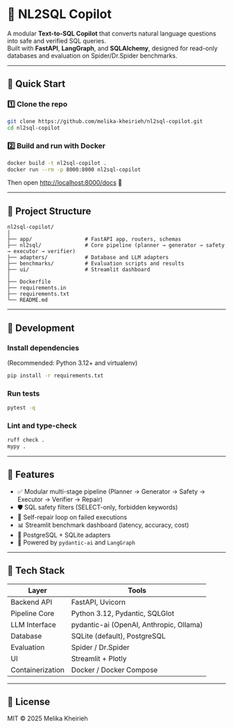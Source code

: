 # 🧩 NL2SQL Copilot

A modular **Text-to-SQL Copilot** that converts natural language questions into safe and verified SQL queries.  
Built with **FastAPI**, **LangGraph**, and **SQLAlchemy**, designed for read-only databases and evaluation on Spider/Dr.Spider benchmarks.

---

## 🚀 Quick Start

### 1️⃣ Clone the repo
```bash
git clone https://github.com/melika-kheirieh/nl2sql-copilot.git
cd nl2sql-copilot
````

### 2️⃣ Build and run with Docker

```bash
docker build -t nl2sql-copilot .
docker run --rm -p 8000:8000 nl2sql-copilot
```

Then open [http://localhost:8000/docs](http://localhost:8000/docs) 🚀

---

## 🧱 Project Structure

```
nl2sql-copilot/
│
├── app/                 # FastAPI app, routers, schemas
├── nl2sql/              # Core pipeline (planner → generator → safety → executor → verifier)
├── adapters/            # Database and LLM adapters
├── benchmarks/          # Evaluation scripts and results
├── ui/                  # Streamlit dashboard
│
├── Dockerfile
├── requirements.in
├── requirements.txt
└── README.md
```

---

## 🧪 Development

### Install dependencies

(Recommended: Python 3.12+ and virtualenv)

```bash
pip install -r requirements.txt
```

### Run tests

```bash
pytest -q
```

### Lint and type-check

```bash
ruff check .
mypy .
```

---

## 🧠 Features

* ✅ Modular multi-stage pipeline (Planner → Generator → Safety → Executor → Verifier → Repair)
* 🛡️ SQL safety filters (SELECT-only, forbidden keywords)
* 🔁 Self-repair loop on failed executions
* 📊 Streamlit benchmark dashboard (latency, accuracy, cost)
* 🧩 PostgreSQL + SQLite adapters
* 🧠 Powered by `pydantic-ai` and `LangGraph`

---

## 🧰 Tech Stack

| Layer            | Tools                                   |
| ---------------- | --------------------------------------- |
| Backend API      | FastAPI, Uvicorn                        |
| Pipeline Core    | Python 3.12, Pydantic, SQLGlot          |
| LLM Interface    | pydantic-ai (OpenAI, Anthropic, Ollama) |
| Database         | SQLite (default), PostgreSQL            |
| Evaluation       | Spider / Dr.Spider                      |
| UI               | Streamlit + Plotly                      |
| Containerization | Docker / Docker Compose                 |

---

## 📄 License

MIT © 2025 Melika Kheirieh

